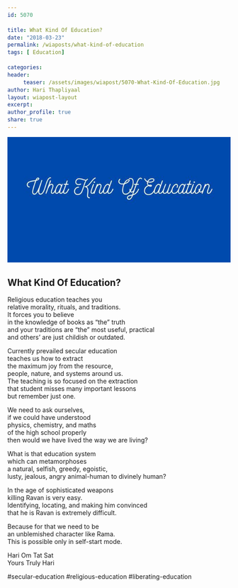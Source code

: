 ```yaml
--- 
id: 5070

title: What Kind Of Education?
date: "2018-03-23"
permalink: /wiaposts/what-kind-of-education
tags: [ Education]    

categories: 
header:
     teaser: /assets/images/wiapost/5070-What-Kind-Of-Education.jpg
author: Hari Thapliyaal 
layout: wiapost-layout
excerpt:  
author_profile: true 
share: true 
---
```


![What Kind Of Education?](/assets/images/wiapost/5070-What-Kind-Of-Education.jpg)     
   
## What Kind Of Education?   
    
Religious education teaches you     
relative morality, rituals, and traditions.     
It forces you to believe     
in the knowledge of books as “the” truth     
and your traditions are “the” most useful, practical     
and others’ are just childish or outdated.    
    
Currently prevailed secular education     
teaches us how to extract     
the maximum joy from the resource,     
people, nature, and systems around us.     
The teaching is so focused on the extraction     
that student misses many important lessons     
but remember just one.    
    
We need to ask ourselves,     
if we could have understood     
physics, chemistry, and maths     
of the high school properly     
then would we have lived the way we are living?    
    
What is that education system     
which can metamorphoses     
a natural, selfish, greedy, egoistic,     
lusty, jealous, angry animal-human to divinely human?    
    
In the age of sophisticated weapons     
killing Ravan is very easy.     
Identifying, locating, and making him convinced     
that he is Ravan is extremely difficult.    
    
Because for that we need to be     
an unblemished character like Rama.     
This is possible only in self-start mode.    
    
Hari Om Tat Sat     
Yours Truly Hari    
    
\#secular-education #religious-education #liberating-education    
